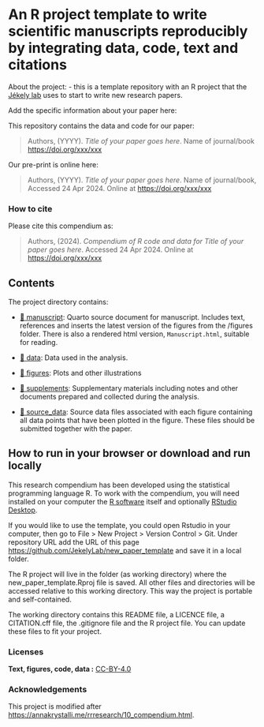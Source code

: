 
<!-- README.md is generated from README.Rmd. Please edit that file -->

# An R project template to write scientific manuscripts reproducibly by integrating data, code, text and citations

About the project: - this is a template repository with an R project
that the [Jékely
lab](https://www.cos.uni-heidelberg.de/en/research-groups/gaspar-jekely)
uses to start to write new research papers.

Add the specific information about your paper here:

This repository contains the data and code for our paper:

> Authors, (YYYY). *Title of your paper goes here*. Name of journal/book
> <https://doi.org/xxx/xxx>

Our pre-print is online here:

> Authors, (YYYY). *Title of your paper goes here*. Name of
> journal/book, Accessed 24 Apr 2024. Online at
> <https://doi.org/xxx/xxx>

### How to cite

Please cite this compendium as:

> Authors, (2024). *Compendium of R code and data for Title of your
> paper goes here*. Accessed 24 Apr 2024. Online at
> <https://doi.org/xxx/xxx>

## Contents

The project directory contains:

- [:file_folder: manuscript](/manuscript/Manuscript.qmd): Quarto source
  document for manuscript. Includes text, references and inserts the
  latest version of the figures from the /figures folder. There is also
  a rendered html version, `Manuscript.html`, suitable for reading.

- [:file_folder: data](analysis/data): Data used in the analysis.

- [:file_folder: figures](manuscript/figures): Plots and other
  illustrations

- [:file_folder: supplements](manuscript/supplements): Supplementary
  materials including notes and other documents prepared and collected
  during the analysis.

- [:file_folder: source_data](manuscript/source_data): Source data files
  associated with each figure containing all data points that have been
  plotted in the figure. These files should be submitted together with
  the paper.

## How to run in your browser or download and run locally

This research compendium has been developed using the statistical
programming language R. To work with the compendium, you will need
installed on your computer the [R
software](https://cloud.r-project.org/) itself and optionally [RStudio
Desktop](https://rstudio.com/products/rstudio/download/).

If you would like to use the template, you could open Rstudio in your
computer, then go to File \> New Project \> Version Control \> Git.
Under repository URL add the URL of this page
<https://github.com/JekelyLab/new_paper_template> and save it in a local
folder.

The R project will live in the folder (as working directory) where the
new_paper_template.Rproj file is saved. All other files and directories
will be accessed relative to this working directory. This way the
project is portable and self-contained.

The working directory contains this README file, a LICENCE file, a
CITATION.cff file, the .gitignore file and the R project file. You can
update these files to fit your project.

### Licenses

**Text, figures, code, data :**
[CC-BY-4.0](http://creativecommons.org/licenses/by/4.0/)

### Acknowledgements

This project is modified after
<https://annakrystalli.me/rrresearch/10_compendium.html>.
